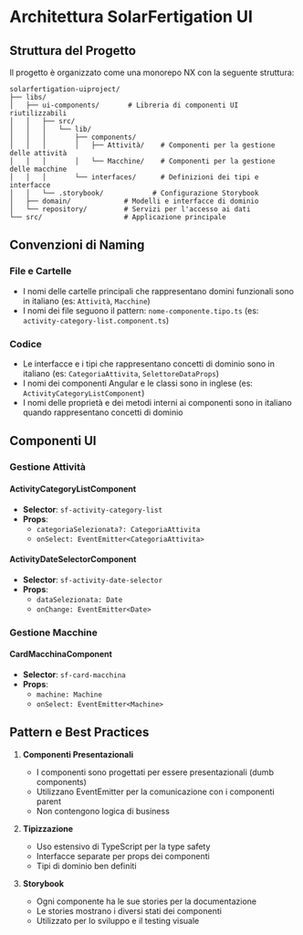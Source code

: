 # Architettura SolarFertigation UI

## Struttura del Progetto

Il progetto è organizzato come una monorepo NX con la seguente struttura:

```
solarfertigation-uiproject/
├── libs/
│   ├── ui-components/       # Libreria di componenti UI riutilizzabili
│   │   ├── src/
│   │   │   └── lib/
│   │   │       ├── components/
│   │   │       │   ├── Attività/    # Componenti per la gestione delle attività
│   │   │       │   └── Macchine/    # Componenti per la gestione delle macchine
│   │   │       └── interfaces/      # Definizioni dei tipi e interfacce
│   │   └── .storybook/            # Configurazione Storybook
│   ├── domain/             # Modelli e interfacce di dominio
│   └── repository/         # Servizi per l'accesso ai dati
└── src/                    # Applicazione principale
```

## Convenzioni di Naming

### File e Cartelle
- I nomi delle cartelle principali che rappresentano domini funzionali sono in italiano (es: `Attività`, `Macchine`)
- I nomi dei file seguono il pattern: `nome-componente.tipo.ts` (es: `activity-category-list.component.ts`)

### Codice
- Le interfacce e i tipi che rappresentano concetti di dominio sono in italiano (es: `CategoriaAttivita`, `SelettoreDataProps`)
- I nomi dei componenti Angular e le classi sono in inglese (es: `ActivityCategoryListComponent`)
- I nomi delle proprietà e dei metodi interni ai componenti sono in italiano quando rappresentano concetti di dominio

## Componenti UI

### Gestione Attività

#### ActivityCategoryListComponent
- **Selector**: `sf-activity-category-list`
- **Props**:
  - `categoriaSelezionata?: CategoriaAttivita`
  - `onSelect: EventEmitter<CategoriaAttivita>`

#### ActivityDateSelectorComponent
- **Selector**: `sf-activity-date-selector`
- **Props**:
  - `dataSelezionata: Date`
  - `onChange: EventEmitter<Date>`

### Gestione Macchine

#### CardMacchinaComponent
- **Selector**: `sf-card-macchina`
- **Props**:
  - `machine: Machine`
  - `onSelect: EventEmitter<Machine>`

## Pattern e Best Practices

1. **Componenti Presentazionali**
   - I componenti sono progettati per essere presentazionali (dumb components)
   - Utilizzano EventEmitter per la comunicazione con i componenti parent
   - Non contengono logica di business

2. **Tipizzazione**
   - Uso estensivo di TypeScript per la type safety
   - Interfacce separate per props dei componenti
   - Tipi di dominio ben definiti

3. **Storybook**
   - Ogni componente ha le sue stories per la documentazione
   - Le stories mostrano i diversi stati dei componenti
   - Utilizzato per lo sviluppo e il testing visuale
